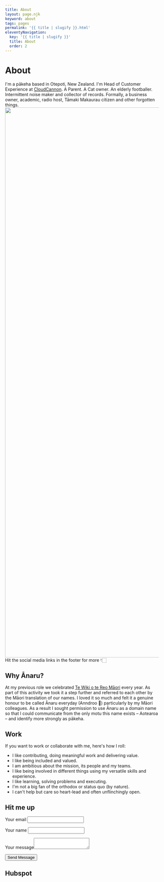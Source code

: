 ```yaml
---
title: About
layout: page.njk
keyword: about
tags: pages
permalink: '{{ title | slugify }}.html'
eleventyNavigation:
  key: '{{ title | slugify }}'
  title: About
  order: 2
---
```

# About

I'm a pākeha based in Otepoti, New Zealand. I'm Head of Customer Experience at <a target="_blank" rel="noopener" href="https://cloudcannon.com">CloudCannon</a>. A Parent. A Cat owner. An elderly footballer. Intermittent noise maker and collector of records. Formally, a business owner, academic, radio host, Tāmaki Makaurau citizen and other forgotten things.​​​​​<img width="2346" height="1795" src="/img/me-sideon.PNG" />Hit the social media links in the footer for more 👇🏻

## Why Ānaru?

At my previous role we celebrated <a target="_blank" rel="noopener" href="https://www.reomaori.co.nz/te-wiki-o-te-reo-maori-2022">Te Wiki o te Reo Māori</a> every year. As part of this activity we took it a step further and referred to each other by the Māori translation of our names. I loved it so much and felt it a genuine honour to be called Ānaru everyday (Anndroo 😬) particularly by my Māori colleagues. As a result I sought permission to use Ānaru as a domain name so that I could communicate from the only motu this name exists – Aotearoa – and identify more strongly as pākeha.

## Work

If you want to work or collaborate with me, here's how I roll:

* I like contributing, doing meaningful work and delivering value.
* I like being included and valued.
* I am ambitious about the mission, its people and my teams.
* I like being involved in different things using my versatile skills and experience.
* I like learning, solving problems and executing.
* I'm not a big fan of the orthodox or status quo (by nature).
* I can't help but care so heart-lead and often unflinchingly open.

## Hit me up

<form method="post" action="/success.html"><label>Your email</label> <input type="text" name="email" /><p><label>Your name</label> <input type="text" name="name" /></p><p><label>Your message</label><textarea name="message"></textarea></p> <input type="hidden" value="my-contact-form" name="inbox_key" /> <input type="text" style="display: none;" name="_gotcha" /><p><input type="submit" value="Send Message" /></p></form>

## Hubspot

<script charset="utf-8" type="text/javascript" src="//js.hsforms.net/forms/embed/v2.js"></script>

<script>
  hbspt.forms.create({
    region: "na1",
    portalId: "23772892",
    formId: "f5a60e63-a24b-4b7a-96ac-7f588abfe432"
  });
</script>

<!-- Start of HubSpot Embed Code -->
  <script type="text/javascript" id="hs-script-loader" async defer src="//js-na1.hs-scripts.com/23772892.js"></script>
<!-- End of HubSpot Embed Code -->